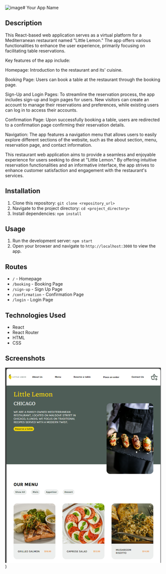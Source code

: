 ![image](https://github.com/Gosia-Ras/little-lemon-restaurant/assets/83348386/c0764e01-b6aa-4fc9-a87f-d9a955b32a85)# Your App Name

## Description

This React-based web application serves as a virtual platform for a Mediterranean restaurant named "Little Lemon." The app offers various functionalities to enhance the user experience, primarily focusing on facilitating table reservations.

Key features of the app include:

Homepage: Introduction to the restaurant and its' cuisine.

Booking Page: Users can book a table at the restaurant through the booking page. 

Sign-Up and Login Pages: To streamline the reservation process, the app includes sign-up and login pages for users. New visitors can create an account to manage their reservations and preferences, while existing users can log in to access their accounts.

Confirmation Page: Upon successfully booking a table, users are redirected to a confirmation page confirming their reservation details. 

Navigation: The app features a navigation menu that allows users to easily explore different sections of the website, such as the about section, menu, reservation page, and contact information.

This restaurant web application aims to provide a seamless and enjoyable experience for users seeking to dine at "Little Lemon." By offering intuitive reservation functionalities and an informative interface, the app strives to enhance customer satisfaction and engagement with the restaurant's services.

## Installation

1. Clone this repository: `git clone <repository_url>`
2. Navigate to the project directory: `cd <project_directory>`
3. Install dependencies: `npm install`

## Usage

1. Run the development server: `npm start`
2. Open your browser and navigate to `http://localhost:3000` to view the app.

## Routes

- `/` - Homepage
- `/booking` - Booking Page
- `/sign-up` - Sign Up Page
- `/confirmation` - Confirmation Page
- `/login` - Login Page

## Technologies Used

- React
- React Router
- HTML
- CSS

## Screenshots
![Little Lemon Homepage](https://raw.githubusercontent.com/Gosia-Ras/little-lemon-restaurant/main/src/assets/homepag-new.png)
)


